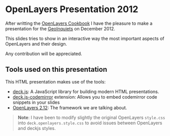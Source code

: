# OpenLayers Presentation 2012 #


After writting the [OpenLayers Cookbook](http://www.packtpub.com/openlayers-create-gis-web-applications-cookbook/book)
I have the pleasure to make a presentation for the [GeoInquiets](http://www.geoinquiets.cat/) on December 2012.

This slides tries to show in an interactive way the most important aspects
of OpenLayers and their design.

Any contribution will be appreciated.


## Tools used on this presentation ##

This HTML presentation makes use of the tools:

* [deck.js](https://github.com/imakewebthings/deck.js): A JavaScript library for building modern HTML presentations.
* [deck.js-codemirror](https://github.com/iros/deck.js-codemirror) extension: Allows you to embed codemirror code snippets in your slides
* [OpenLayers 2.12](http://openlayers.org/): The framework we are talking about.

> **Note**: I have been to modify slightly the original OpenLayers `style.css` into `deck.openlayers.style.css` to avoid
issues between OpenLayers and deckjs styles.


